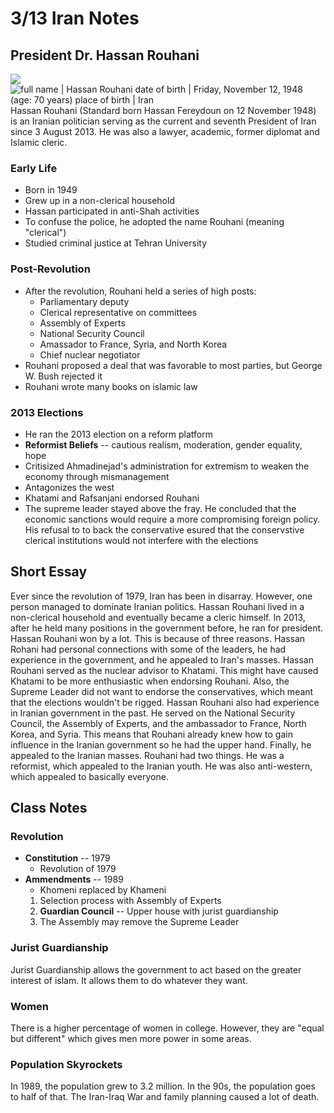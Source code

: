 
# 3/13 Iran Notes
## President Dr. Hassan Rouhani
![](https://www.wolframcdn.com/waimage/hset028/bf4/bf48c74a8daf05e2332c0fad65e5059f_v001s.jpg)![full name | Hassan Rouhani
date of birth | Friday, November 12, 1948 (age: 70 years)
place of birth | Iran](https://www4b.wolframalpha.com/Calculate/MSP/MSP233023d6fc19e6540ecb00000ib7i5h3ag78dghd?MSPStoreType=image/gif&s=55)
Hassan Rouhani (Standard born Hassan Fereydoun on 12 November 1948) is an Iranian politician serving as the current and seventh President of Iran since 3 August 2013. He was also a lawyer, academic, former diplomat and Islamic cleric.
### Early Life
- Born in 1949
- Grew up in a non-clerical household
- Hassan participated in anti-Shah activities
- To confuse the police, he adopted the name Rouhani (meaning "clerical")
- Studied criminal justice at Tehran University

### Post-Revolution
 - After the revolution, Rouhani held a series of high posts:
	 - Parliamentary deputy
	 - Clerical representative on committees
	 - Assembly of Experts
	 - National Security Council
	 - Amassador to France, Syria, and North Korea
	 - Chief nuclear negotiator
- Rouhani proposed a deal that was favorable to most parties, but George W. Bush rejected it
- Rouhani wrote many books on islamic law

### 2013 Elections
 - He ran the 2013 election on a reform platform
 - **Reformist Beliefs** -- cautious realism, moderation, gender equality, hope
 - Critisized Ahmadinejad's administration for extremism to weaken the economy through mismanagement
 - Antagonizes the west
 - Khatami and Rafsanjani endorsed Rouhani
 - The supreme leader stayed above the fray. He concluded that the economic sanctions would require a more compromising foreign policy. His refusal to to back the conservative esured that the conservstive clerical institutions would not interfere with the elections
 
## Short Essay
Ever since the revolution of 1979, Iran  has been in disarray. However, one person managed to dominate Iranian politics. Hassan Rouhani lived in a non-clerical household and eventually became a cleric himself. In 2013, after he held many positions in the government before, he ran for president. Hassan Rouhani won by a lot. This is because of three reasons. Hassan Rohani had personal connections with some of the leaders, he had experience in the government, and he appealed to Iran's masses. Hassan Rouhani served as the nuclear advisor to Khatami. This might have caused Khatami to be more enthusiastic when endorsing Rouhani. Also, the Supreme Leader did not want to endorse the conservatives, which meant that the elections wouldn't be rigged. Hassan Rouhani also had experience in Iranian government in the past. He served on the National Security Council, the Assembly of Experts, and the ambassador to France, North Korea, and Syria. This means that Rouhani already knew how to gain influence in the Iranian government so he had the upper hand. Finally, he appealed to the Iranian masses. Rouhani had two things. He was a reformist, which appealed to the Iranian youth. He was also anti-western, which appealed to basically everyone.
## Class Notes
### Revolution
- **Constitution** -- 1979
	- Revolution of 1979
- **Ammendments** -- 1989
	- Khomeni replaced by Khameni
	1. Selection process with  Assembly of Experts
	2. **Guardian Council** -- Upper house with jurist guardianship
	3. The Assembly may remove the Supreme Leader

### Jurist Guardianship
Jurist Guardianship allows the government to act based on the greater interest of islam. It allows them to do whatever they want.

### Women
There is a higher percentage of women in college. However, they are "equal but different" which gives men more power in some areas.

### Population Skyrockets
In 1989, the population grew to 3.2 million. In the 90s, the population goes to half of that. The Iran-Iraq War and family planning caused a lot of death.
<!--stackedit_data:
eyJoaXN0b3J5IjpbLTE3OTY5NDM1NjgsLTE0NzE5ODUwMywxOT
Y4NTUyMTEwLC0xMTU1NTU4NzM1LDE1Mjc2MTgwNDQsLTQ2MzU5
MTE3NSwtNzcwNTcxNzQ0XX0=
-->